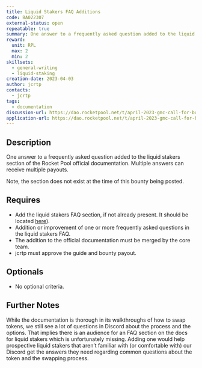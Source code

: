 ```yaml
---
title: Liquid Stakers FAQ Additions
code: BA022307
external-status: open
repeatable: true
summary: One answer to a frequently asked question added to the liquid stakers section of the Rocket Pool official documentation. Multiple answers can receive multiple payouts. 
reward:
  unit: RPL
  max: 2
  min: 2
skillsets:
  - general-writing
  - liquid-staking
creation-date: 2023-04-03
author: jcrtp
contacts:
  - jcrtp
tags: 
  - documentation
discussion-url: https://dao.rocketpool.net/t/april-2023-gmc-call-for-bounty-applications-deadline-is-april-15th/1637/9
application-url: https://dao.rocketpool.net/t/april-2023-gmc-call-for-bounty-applications-deadline-is-april-15th/1637/9
---
```


## Description

One answer to a frequently asked question added to the liquid stakers section of the Rocket Pool official documentation. Multiple answers can receive multiple payouts. 

Note, the section does not exist at the time of this bounty being posted.

## Requires
* Add the liquid stakers FAQ section, if not already present. It should be located [here](https://github.com/rocket-pool/docs.rocketpool.net/tree/main/docs/guides/staking)).
* Addition or improvement of one or more frequently asked questions in the liquid stakers FAQ.
* The addition to the official documentation must be merged by the core team. 
* jcrtp must approve the guide and bounty payout. 

## Optionals
* No optional criteria.

## Further Notes

While the documentation is thorough in its walkthroughs of how to swap tokens, we still see a lot of questions in Discord about the process and the options. That implies there is an audience for an FAQ section on the docs for liquid stakers which is unfortunately missing. Adding one would help prospective liquid stakers that aren’t familiar with (or comfortable with) our Discord get the answers they need regarding common questions about the token and the swapping process.